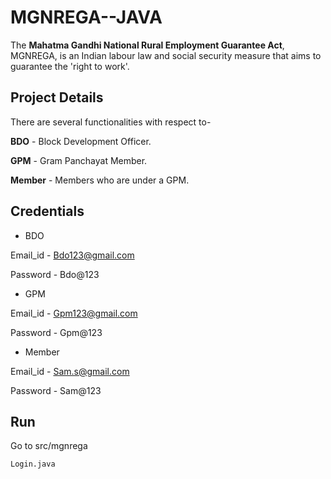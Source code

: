 # MGNREGA--JAVA

The **Mahatma Gandhi National Rural Employment Guarantee Act**, 
MGNREGA, is an Indian labour law and social security 
measure that aims to guarantee the 'right to work'.
 
## Project Details
 
There are several functionalities with respect to-
 
**BDO** - Block Development Officer.
 
**GPM** - Gram Panchayat Member.
 
**Member** - Members who are under a GPM.

## Credentials

- BDO 

Email_id - Bdo123@gmail.com

Password - Bdo@123

- GPM 

Email_id - Gpm123@gmail.com

Password - Gpm@123

- Member 

Email_id - Sam.s@gmail.com

Password - Sam@123 

## Run

Go to src/mgnrega

```
Login.java
```